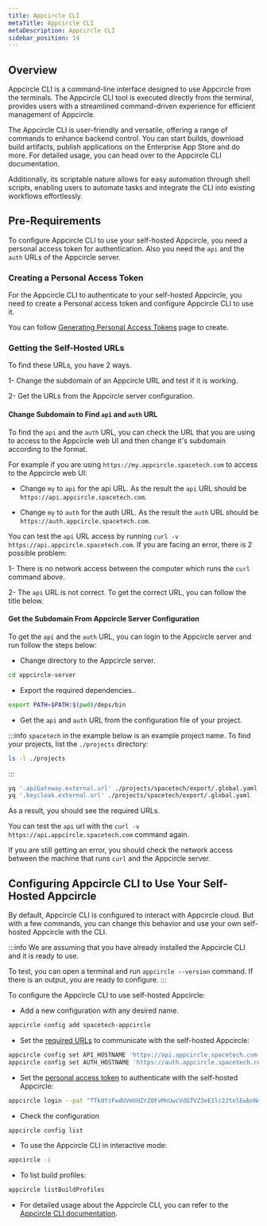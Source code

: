 ```yaml
---
title: Appcircle CLI
metaTitle: Appcircle CLI
metaDescription: Appcircle CLI
sidebar_position: 14
---
```


## Overview

Appcircle CLI is a command-line interface designed to use Appcircle from the terminals. The Appcircle CLI tool is executed directly from the terminal, provides users with a streamlined command-driven experience for efficient management of Appcircle.

The Appcircle CLI is user-friendly and versatile, offering a range of commands to enhance backend control. You can start builds, download build artifacts, publish applications on the Enterprise App Store and do more. For detailed usage, you can head over to the Appcircle CLI documentation.

Additionally, its scriptable nature allows for easy automation through shell scripts, enabling users to automate tasks and integrate the CLI into existing workflows effortlessly.

## Pre-Requirements

To configure Appcircle CLI to use your self-hosted Appcircle, you need a personal access token for authentication. Also you need the `api` and the `auth` URLs of the Appcircle server.

### Creating a Personal Access Token

For the Appcircle CLI to authenticate to your self-hosted Appcircle, you need to create a Personal access token and configure Appcircle CLI to use it.

You can follow [Generating Personal Access Tokens](../../appcircle-api/api-authentication.md#generatingmanaging-the-personal-access-tokens) page to create.

### Getting the Self-Hosted URLs

To find these URLs, you have 2 ways.

1- Change the subdomain of an Appcircle URL and test if it is working.

2- Get the URLs from the Appcircle server configuration.

#### Change Subdomain to Find `api` and `auth` URL

To find the `api` and the `auth` URL, you can check the URL that you are using to access to the Appcircle web UI and then change it's subdomain according to the format.

For example if you are using `https://my.appcircle.spacetech.com` to access to the Appcircle web UI:

- Change `my` to `api` for the api URL. As the result the `api` URL should be `https://api.appcircle.spacetech.com`.

- Change `my` to `auth` for the auth URL. As the result the `auth` URL should be `https://auth.appcircle.spacetech.com`.

You can test the `api` URL access by running `curl -v https://api.appcircle.spacetech.com`. If you are facing an error, there is 2 possible problem:

1- There is no network access between the computer which runs the `curl` command above.

2- The `api` URL is not correct. To get the correct URL, you can follow the title below.

#### Get the Subdomain From Appcircle Server Configuration

To get the `api` and the `auth` URL, you can login to the Appcircle server and run follow the steps below:

- Change directory to the Appcircle server.

```bash
cd appcircle-server
```

- Export the required dependencies..

```bash
export PATH=$PATH:$(pwd)/deps/bin
```

- Get the `api` and `auth` URL from the configuration file of your project.

:::info
`spacetech` in the example below is an example project name. To find your projects, list the `./projects` directory:

```bash
ls -l ./projects
```

:::

```bash
yq '.apiGateway.external.url' ./projects/spacetech/export/.global.yaml && \
yq '.keycloak.external.url' ./projects/spacetech/export/.global.yaml
```

As a result, you should see the required URLs.

You can test the `api` url with the `curl -v https://api.appcircle.spacetech.com` command again.

If you are still getting an error, you should check the network access between the machine that runs `curl` and the Appcircle server.

## Configuring Appcircle CLI to Use Your Self-Hosted Appcircle

By default, Appcircle CLI is configured to interact with Appcircle cloud. But with a few commands, you can change this behavior and use your own self-hosted Appcircle with the CLI.

:::info
We are assuming that you have already installed the Appcircle CLI and it is ready to use.

To test, you can open a terminal and run `appcircle --version` command. If there is an output, you are ready to configure.
:::

To configure the Appcircle CLI to use self-hosted Appcircle:

- Add a new configuration with any desired name.

```bash
appcircle config add spacetech-appcircle
```

- Set the [required URLs](#getting-the-self-hosted-urls) to communicate with the self-hosted Appcircle:

```bash
appcircle config set API_HOSTNAME 'https://api.appcircle.spacetech.com' && \
appcircle config set AUTH_HOSTNAME 'https://auth.appcircle.spacetech.com'
```

- Set the [personal access token](#creating-a-personal-access-token) to authenticate with the self-hosted Appcircle:

```bash
appcircle login --pat "TTk0YzFwdUVmVHZrZ0FvMnUwcVdGTVZ3eE1lc2JtelEwbnN4dWtjbnFjMAscpCurFTTM4Q2VJNnZkd3Z6SnwxNzM3ODI5SIO3ODc0fGZiOTVkYTE4LWYzMDgtNDY5Yy1iNDUzLTY0MTQ3NzMzNzRhNw=="
```

- Check the configuration

```bash
appcircle config list
```

- To use the Appcircle CLI in interactive mode:

```bash
appcircle -i
```

- To list build profiles:

```bash
appcircle listBuildProfiles
```

- For detailed usage about the Appcircle CLI, you can refer to the [Appcircle CLI documentation](https://github.com/appcircleio/appcircle-cli#appcircle-command-line-interface).
